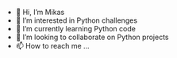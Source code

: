 - 👋 Hi, I’m Mikas
- 👀 I’m interested in Python challenges
- 🌱 I’m currently learning Python code
- 💞️ I’m looking to collaborate on Python projects
- 📫 How to reach me ...

<!---
rikkizgaste/rikkizgaste is a ✨ special ✨ repository because its `README.md` (this file) appears on your GitHub profile.
You can click the Preview link to take a look at your changes.
--->

